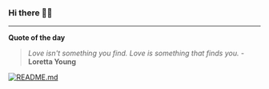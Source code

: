 ### Hi there 👋🏻


---

**Quote of the day**

> *Love isn't something you find. Love is something that finds you.* - **Loretta Young** 

[![README.md](https://github.com/marcolovazzano/marcolovazzano/actions/workflows/readme.yml/badge.svg?branch=main)](https://github.com/marcolovazzano/marcolovazzano/actions/workflows/readme.yml)
